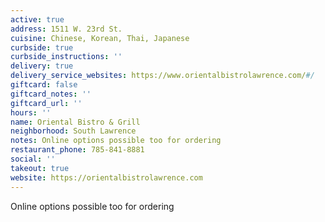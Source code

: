 ```yaml
---
active: true
address: 1511 W. 23rd St.
cuisine: Chinese, Korean, Thai, Japanese
curbside: true
curbside_instructions: ''
delivery: true
delivery_service_websites: https://www.orientalbistrolawrence.com/#/
giftcard: false
giftcard_notes: ''
giftcard_url: ''
hours: ''
name: Oriental Bistro & Grill
neighborhood: South Lawrence
notes: Online options possible too for ordering
restaurant_phone: 785-841-8881
social: ''
takeout: true
website: https://orientalbistrolawrence.com
---
```


Online options possible too for ordering